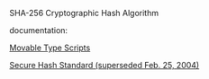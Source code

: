 SHA-256 Cryptographic Hash Algorithm

documentation:

[Movable Type Scripts](https://www.movable-type.co.uk/scripts/sha256.html)

[Secure Hash Standard (superseded Feb. 25, 2004)](https://csrc.nist.gov/csrc/media/publications/fips/180/2/archive/2002-08-01/documents/fips180-2.pdf)

